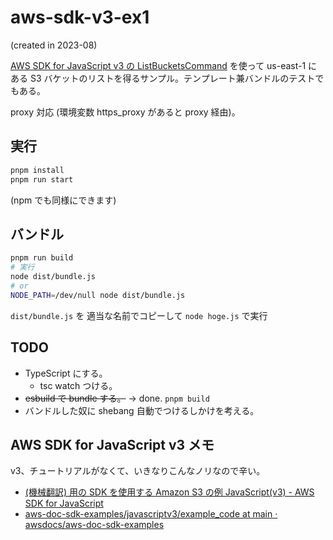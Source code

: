 # aws-sdk-v3-ex1

(created in 2023-08)

[AWS SDK for JavaScript v3 の ListBucketsCommand](https://docs.aws.amazon.com/AWSJavaScriptSDK/v3/latest/client/s3/command/ListBucketsCommand/)
を使って us-east-1 にある S3 バケットのリストを得るサンプル。テンプレート兼バンドルのテストでもある。

proxy 対応 (環境変数 https_proxy があると proxy 経由)。

## 実行

```bash
pnpm install
pnpm run start
```

(npm でも同様にできます)

## バンドル

```bash
pnpm run build
# 実行
node dist/bundle.js
# or
NODE_PATH=/dev/null node dist/bundle.js
```

`dist/bundle.js` を 適当な名前でコピーして `node hoge.js` で実行

## TODO

- TypeScript にする。
  - tsc watch つける。
- ~~esbuild で bundle する。~~ → done. `pnpm build`
- バンドルした奴に shebang 自動でつけるしかけを考える。

## AWS SDK for JavaScript v3 メモ

v3、チュートリアルがなくて、いきなりこんなノリなので辛い。

- [(機械翻訳) 用の SDK を使用する Amazon S3 の例 JavaScript(v3) - AWS SDK for JavaScript](https://docs.aws.amazon.com/ja_jp/sdk-for-javascript/v3/developer-guide/javascript_s3_code_examples.html)
- [aws-doc-sdk-examples/javascriptv3/example_code at main · awsdocs/aws-doc-sdk-examples](https://github.com/awsdocs/aws-doc-sdk-examples/tree/main/javascriptv3/example_code)
